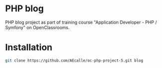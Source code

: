 # PHP blog
PHP blog project as part of training course "Application Developer - PHP / Symfony" on OpenClassrooms.
# Installation

```bash
git clone https://github.com/AEcalle/oc-php-project-5.git blog
````
